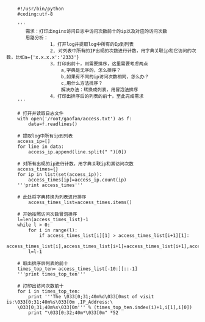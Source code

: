 
		#!/usr/bin/python
		#coding:utf-8
		
		'''
		   需求：打印出nginx访问日志中访问次数前十的ip以及对应的访问次数
		   思路分析：
		            1，打开log并提取log中所有的Ip到列表
		            2, 对列表中所有的IP出现的次数进行计数，用字典关联ip和它访问的次数，比如a={'x.x.x.x':'2333'}
		            3，打印出前十，则需要排序，这里需要考虑两点
		                a,字典是无序的，怎么排序？
		                b,如果有不同的ip访问次数相同，怎么办？
		                c,用什么方法排序？
		                解决办法：转换成列表，用冒泡法排序
		            4，打印出排序后的列表的前十，至此完成需求          
		'''
		
		# 打开并读取日志文件   
		with open('/root/gaofan/access.txt') as f:
		    data=f.readlines()
		
		# 提取log中所有ip到列表
		access_ip=[]
		for line in data:
		    access_ip.append(line.split(" ")[0])
		
		# 对所有出现的ip进行计数，用字典关联ip和其访问次数
		access_times={}
		for ip in list(set(access_ip)):
		    access_times[ip]=access_ip.count(ip)
		'''print access_times'''
		
		# 此处将字典转换为列表进行排序
	        access_times_list=access_times.items()

		# 开始按照访问次数冒泡排序
		l=len(access_times_list)-1
		while l > 0:
		    for i in range(l):
		        if access_times_list[i][1] > access_times_list[i+1][1]:
		            access_times_list[i],access_times_list[i+1]=access_times_list[i+1],access_times_list[i]
		    l=l-1
		
		# 取出排序后列表的前十
		times_top_ten= access_times_list[-10:][::-1]
		'''print times_top_ten'''
		
		# 打印出访问次数前十 
		for i in times_top_ten:
		    print '''The \033[0;31;40m%d\033[0mst of visit is:\033[0;31;40m%s\033[0m ,IP_Address:\
		\033[0;31;40m%s\033[0m''' % (times_top_ten.index(i)+1,i[1],i[0])
		    print "\033[0;32;40m*\033[0m" *52

